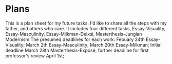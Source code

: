 # Plans
This is a plan sheet for my future tasks.
I'd like to share all the steps with my father, and others who care.
It includes four different tasks, Essay-Visuality, Essay-Masculinity, Essay-Milkman-Deixsi, Masterthesis-Jungian Modernism
The presumed deadlines for each work: Febuary 24th Essay-Visuality; March 2th Essay-Masculinity; March 20th Essay-Milkman; Initial deadline March 28th Masterthesis-Exposé, further deadline for first professor's review April 1st;
